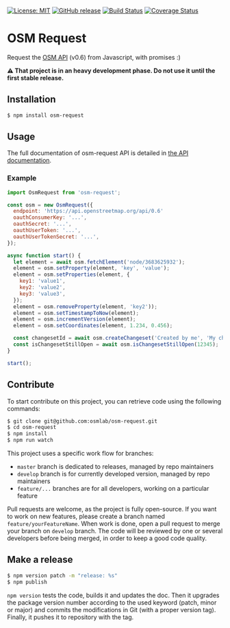 [![License: MIT](https://img.shields.io/badge/license-MIT-blue.svg)](https://opensource.org/licenses/MIT)
[![GitHub release](https://img.shields.io/github/release/osmlab/osm-request.svg)](https://github.com/osmlab/osm-request/releases)
[![Build Status](https://api.travis-ci.org/osmlab/osm-request.svg?branch=develop)](http://travis-ci.org/osmlab/osm-request)
[![Coverage Status](https://coveralls.io/repos/github/osmlab/osm-request/badge.svg?branch=develop)](https://coveralls.io/github/osmlab/osm-request?branch=develop)

# OSM Request

Request the [OSM API](https://wiki.openstreetmap.org/wiki/API) (v0.6) from Javascript, with promises :)

**⚠ That project is in an heavy development phase. Do not use it until the first stable release.**


## Installation

```sh
$ npm install osm-request
```


## Usage

The full documentation of osm-request API is detailed in [the API documentation](API.md).

### Example

```javascript
import OsmRequest from 'osm-request';

const osm = new OsmRequest({
  endpoint: 'https://api.openstreetmap.org/api/0.6'
  oauthConsumerKey: '...',
  oauthSecret: '...',
  oauthUserToken: '...',
  oauthUserTokenSecret: '...',
});

async function start() {
  let element = await osm.fetchElement('node/3683625932');
  element = osm.setProperty(element, 'key', 'value');
  element = osm.setProperties(element, {
    key1: 'value1',
    key2: 'value2',
    key3: 'value3',
  });
  element = osm.removeProperty(element, 'key2'));
  element = osm.setTimestampToNow(element);
  element = osm.incrementVersion(element);
  element = osm.setCoordinates(element, 1.234, 0.456);

  const changesetId = await osm.createChangeset('Created by me', 'My changeset comment');
  const isChangesetStillOpen = await osm.isChangesetStillOpen(12345);
}

start();
```


## Contribute

To start contribute on this project, you can retrieve code using the following commands:

```sh
$ git clone git@github.com:osmlab/osm-request.git
$ cd osm-request
$ npm install
$ npm run watch
```

This project uses a specific work flow for branches:

* `master` branch is dedicated to releases, managed by repo maintainers
* `develop` branch is for currently developed version, managed by repo maintainers
* `feature/...` branches are for all developers, working on a particular feature

Pull requests are welcome, as the project is fully open-source. If you want to work on new features, please create a branch named `feature/yourFeatureName`. When work is done, open a pull request to merge your branch on `develop` branch. The code will be reviewed by one or several developers before being merged, in order to keep a good code quality.


## Make a release

```sh
$ npm version patch -m "release: %s"
$ npm publish
```

`npm version` tests the code, builds it and updates the doc. Then it upgrades the package version number according to the used keyword (patch, minor or major) and commits the modifications in Git (with a proper version tag). Finally, it pushes it to repository with the tag.
